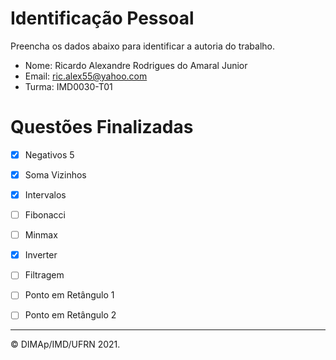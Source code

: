 ﻿# Identificação Pessoal

Preencha os dados abaixo para identificar a autoria do trabalho.

- Nome: Ricardo Alexandre Rodrigues do Amaral Junior
- Email: ric.alex55@yahoo.com
- Turma: IMD0030-T01

# Questões Finalizadas

- [x] Negativos 5
- [x] Soma Vizinhos
- [x] Intervalos
- [ ] Fibonacci
- [ ] Minmax
- [x] Inverter
- [ ] Filtragem
- [ ] Ponto em Retângulo 1
- [ ] Ponto em Retângulo 2


--------
&copy; DIMAp/IMD/UFRN 2021.
